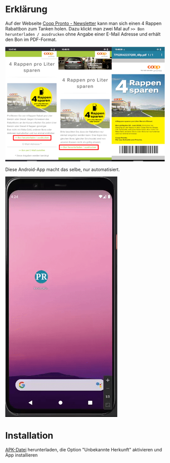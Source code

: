 # Erklärung

Auf der Webseite [Coop Pronto - Newsletter](https://bon.coop-pronto.ch/de/start/newsletter) kann man sich einen 4 Rappen Rabattbon zum Tanken holen.
Dazu klickt man zwei Mal auf `>> Bon herunterladen / ausdrucken` ohne Angabe einer E-Mail Adresse und erhält den Bon im PDF-Format.

![Manuelles Herunterladen](DownloadSchritte.png)

Diese Android-App macht das selbe, nur automatisiert.

![Start](ProntoRabatt.gif)

# Installation

[APK-Datei](https://github.com/rar0ch/ProntoRabatt/releases/download/v1.0/ProntoRabatt.apk) herunterladen, die Option "Unbekannte Herkunft" aktivieren und App installieren

